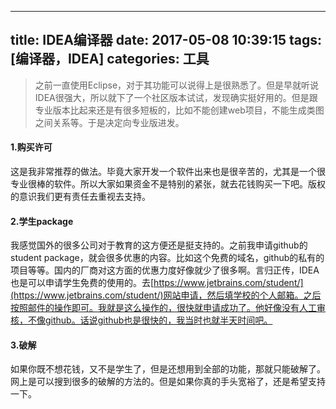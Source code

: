 ---
title: IDEA编译器
date: 2017-05-08 10:39:15
tags: [编译器，IDEA]
categories: 工具
--
>之前一直使用Eclipse，对于其功能可以说得上是很熟悉了。但是早就听说IDEA很强大，所以就下了一个社区版本试试，发现确实挺好用的。但是跟专业版本比起来还是有很多短板的，比如不能创建web项目，不能生成类图之间关系等。于是决定向专业版进发。
#### 1.购买许可

这是我非常推荐的做法。毕竟大家开发一个软件出来也是很辛苦的，尤其是一个很专业很棒的软件。所以大家如果资金不是特别的紧张，就去花钱购买一下吧。版权的意识我们更有责任去重视去支持。
#### 2.学生package

我感觉国外的很多公司对于教育的这方便还是挺支持的。之前我申请github的student package，就会很多优惠的内容。比如这个免费的域名，github的私有的项目等等。国内的厂商对这方面的优惠力度好像就少了很多啊。言归正传，IDEA也是可以申请学生免费的使用的。去[https://www.jetbrains.com/student/](https://www.jetbrains.com/student/)网站申请，然后填学校的个人邮箱。之后按照邮件的操作即可。我就是这么操作的，很快就申请成功了。他好像没有人工审核，不像github。话说github也是很快的，我当时也就半天时间吧。

#### 3.破解

如果你既不想花钱，又不是学生了，但是还想用到全部的功能，那就只能破解了。网上是可以搜到很多的破解的方法的。但是如果你真的手头宽裕了，还是希望支持一下。